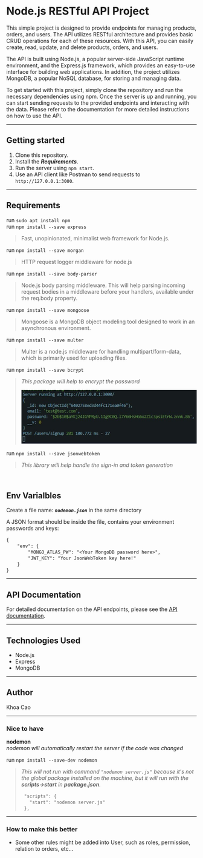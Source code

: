 # Node.js RESTful API Project
This simple project is designed to provide endpoints for managing products, orders, and users. The API utilizes RESTful architecture and provides basic CRUD operations for each of these resources. With this API, you can easily create, read, update, and delete products, orders, and users.

The API is built using Node.js, a popular server-side JavaScript runtime environment, and the Express.js framework, which provides an easy-to-use interface for building web applications. In addition, the project utilizes MongoDB, a popular NoSQL database, for storing and managing data.

To get started with this project, simply clone the repository and run the necessary dependencies using npm. Once the server is up and running, you can start sending requests to the provided endpoints and interacting with the data. Please refer to the documentation for more detailed instructions on how to use the API.
___
## Getting started
1. Clone this repository.
2. Install the ***Requirements***.
3. Run the server using `npm start`.
4. Use an API client like Postman to send requests to `http://127.0.0.1:3000`.
___
## Requirements
run `sudo apt install npm`  
run `npm install --save express`
> Fast, unopinionated, minimalist web framework for Node.js.

run `npm install --save morgan`
> HTTP request logger middleware for node.js

run `npm install --save body-parser`  
> Node.js body parsing middleware. This will help parsing incoming request bodies in a middleware before your handlers, available under the req.body property.

run `npm install --save mongoose`  
> Mongoose is a MongoDB object modeling tool designed to work in an asynchronous environment.

run `npm install --save multer`  
> Multer is a node.js middleware for handling multipart/form-data, which is primarily used for uploading files.

run `npm install --save bcrypt`
>*This package will help to encrypt the password*
>
><img title="hashed_password" alt="hashed_password" src="./screenshot/user_created_with_hashed_password.jpg">

run `npm install --save jsonwebtoken`
>*This library will help handle the sign-in and token generation*

<br/>

## Env Varialbles
Create a file name: ***`nodemon.json`*** in the same directory

A JSON format should be inside the file, contains your environment passwords and keys:
```
{
    "env": {
        "MONGO_ATLAS_PW": "<Your MongoDB password here>",
        "JWT_KEY": "Your JsonWebToken key here!"
    }
}
```
___
## API Documentation
For detailed documentation on the API endpoints, please see the [API documentation](api-docs.md).
___
## Technologies Used
- Node.js
- Express
- MongoDB
___
## Author
Khoa Cao
______
### Nice to have
**nodemon**  
*nodemon will automatically restart the server if the code was changed*  

run `npm install --save-dev nodemon`  
> *This will not run with command `"nodemon server.js"` because it's not the global package installed on the machine, but it will run with the **scripts&rarr;start** in **package.json**.*
>```
>  "scripts": {
>    "start": "nodemon server.js"
>  },
>```
___
### How to make this better
- Some other rules might be added into User, such as roles, permission, relation to orders, etc...
